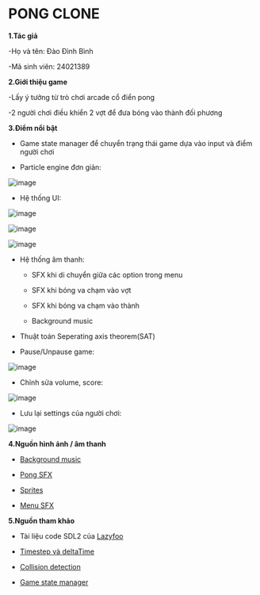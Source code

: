 # PONG CLONE

**1.Tác giả**

  -Họ và tên: Đào Đình Bình
  
  -Mã sinh viên: 24021389

**2.Giới thiệu game**

  -Lấy ý tưởng từ trò chơi arcade cổ điển pong
  
  -2 người chơi điều khiển 2 vợt để đưa bóng vào thành đối phương

**3.Điểm nổi bật**

  * Game state manager để chuyển trạng thái game dựa vào input và điểm người chơi
  
  * Particle engine đơn giản:

  
![image](https://github.com/user-attachments/assets/9b75503e-265f-4f0f-9886-16f98e8b45df)
  
  * Hệ thống UI:
  
![image](https://github.com/user-attachments/assets/79c37e54-898a-425e-93d4-571cf6026cc6)
    
![image](https://github.com/user-attachments/assets/6e15426b-286d-4c03-ac88-c2e5b8f7b0d1)
    
![image](https://github.com/user-attachments/assets/8be01175-ece4-42f2-9ad3-9426787e9055)
  
  * Hệ thống âm thanh:
  
      - SFX khi di chuyển giữa các option trong menu
      
      - SFX khi bóng va chạm vào vợt
      
      - SFX khi bóng va chạm vào thành
      
      - Background music
    
  * Thuật toán Seperating axis theorem(SAT)
  
  *  Pause/Unpause game:
  
![image](https://github.com/user-attachments/assets/e7806fdf-ed37-489d-9102-2271cd5251e3)
     
  * Chỉnh sửa volume, score:
  
  
![image](https://github.com/user-attachments/assets/78429199-bd50-4610-8ba6-5feb4f1b0d51)
   
  * Lưu lại settings của người chơi:
  
  
![image](https://github.com/user-attachments/assets/5ae20e00-0b39-4cf1-979f-d5b9ca03d326)


**4.Nguồn hình ảnh / âm thanh**

  * [Background music](https://www.youtube.com/watch?v=bc0KhhjJP98)
  
  * [Pong SFX](https://www.youtube.com/watch?v=wDMassjkVUA)
  
  * [Sprites](https://opengameart.org/content/pong-graphics)
  
  * [Menu SFX](https://www.youtube.com/watch?v=61nU94VvEzY)


**5.Nguồn tham khảo**

  * Tài liệu code SDL2 của [Lazyfoo](https://lazyfoo.net/tutorials/SDL/index.php)
  
  * [Timestep và deltaTime](https://gafferongames.com/post/fix_your_timestep/)
  
  * [Collision detection](https://www.youtube.com/watch?v=oOEnWQZIePs)
  
  * [Game state manager](http://gamedevgeek.com/tutorials/managing-game-states-in-c/)
